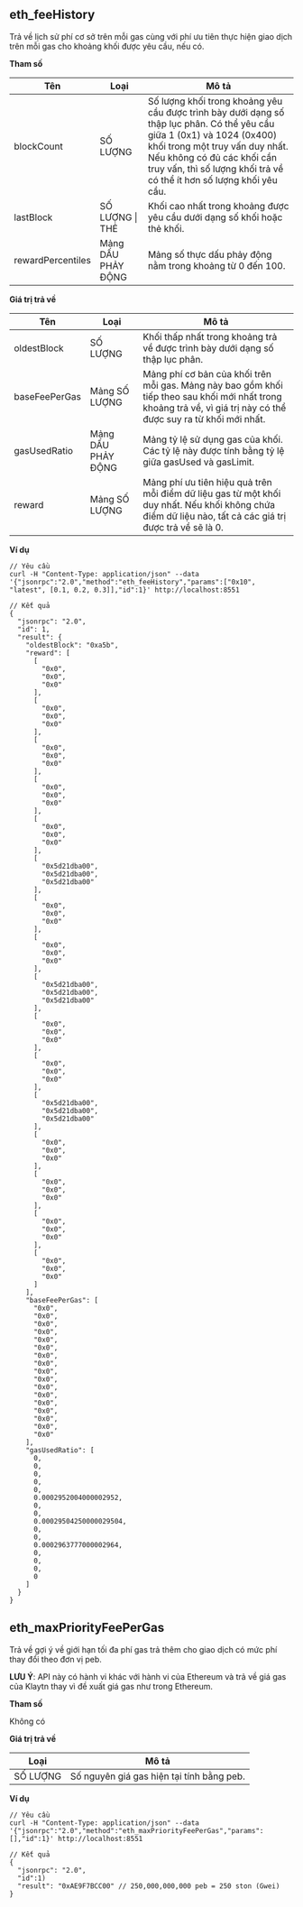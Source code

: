 ## eth_feeHistory<a id="eth_feehistory"></a>

Trả về lịch sử phí cơ sở trên mỗi gas cùng với phí ưu tiên thực hiện giao dịch trên mỗi gas cho khoảng khối được yêu cầu, nếu có.

**Tham số**

| Tên               | Loại               | Mô tả                                                                                                                                                                                                                                                            |
| ----------------- | ------------------- | ---------------------------------------------------------------------------------------------------------------------------------------------------------------------------------------------------------------------------------------------------------------- |
| blockCount        | SỐ LƯỢNG            | Số lượng khối trong khoảng yêu cầu được trình bày dưới dạng số thập lục phân. Có thể yêu cầu giữa 1 (0x1) và 1024 (0x400) khối trong một truy vấn duy nhất. Nếu không có đủ các khối cần truy vấn, thì số lượng khối trả về có thể ít hơn số lượng khối yêu cầu. |
| lastBlock         | SỐ LƯỢNG &#124; THẺ | Khối cao nhất trong khoảng được yêu cầu dưới dạng số khối hoặc thẻ khối.                                                                                                                                                                                         |
| rewardPercentiles | Mảng DẤU PHẢY ĐỘNG  | Mảng số thực dấu phảy động nằm trong khoảng từ 0 đến 100.                                                                                                                                                                                                        |


**Giá trị trả về**

| Tên           | Loại               | Mô tả                                                                                                                                                             |
| ------------- | ------------------ | ----------------------------------------------------------------------------------------------------------------------------------------------------------------- |
| oldestBlock   | SỐ LƯỢNG           | Khối thấp nhất trong khoảng trả về được trình bày dưới dạng số thập lục phân.                                                                                     |
| baseFeePerGas | Mảng SỐ LƯỢNG      | Mảng phí cơ bản của khối trên mỗi gas. Mảng này bao gồm khối tiếp theo sau khối mới nhất trong khoảng trả về, vì giá trị này có thể được suy ra từ khối mới nhất. |
| gasUsedRatio  | Mảng DẤU PHẢY ĐỘNG | Mảng tỷ lệ sử dụng gas của khối. Các tỷ lệ này được tính bằng tỷ lệ giữa gasUsed và gasLimit.                                                                     |
| reward        | Mảng SỐ LƯỢNG      | Mảng phí ưu tiên hiệu quả trên mỗi điểm dữ liệu gas từ một khối duy nhất. Nếu khối không chứa điểm dữ liệu nào, tất cả các giá trị được trả về sẽ là 0.           |


**Ví dụ**

```shell
// Yêu cầu
curl -H "Content-Type: application/json" --data '{"jsonrpc":"2.0","method":"eth_feeHistory","params":["0x10", "latest", [0.1, 0.2, 0.3]],"id":1}' http://localhost:8551

// Kết quả
{
  "jsonrpc": "2.0",
  "id": 1,
  "result": {
    "oldestBlock": "0xa5b",
    "reward": [
      [
        "0x0",
        "0x0",
        "0x0"
      ],
      [
        "0x0",
        "0x0",
        "0x0"
      ],
      [
        "0x0",
        "0x0",
        "0x0"
      ],
      [
        "0x0",
        "0x0",
        "0x0"
      ],
      [
        "0x0",
        "0x0",
        "0x0"
      ],
      [
        "0x5d21dba00",
        "0x5d21dba00",
        "0x5d21dba00"
      ],
      [
        "0x0",
        "0x0",
        "0x0"
      ],
      [
        "0x0",
        "0x0",
        "0x0"
      ],
      [
        "0x5d21dba00",
        "0x5d21dba00",
        "0x5d21dba00"
      ],
      [
        "0x0",
        "0x0",
        "0x0"
      ],
      [
        "0x0",
        "0x0",
        "0x0"
      ],
      [
        "0x5d21dba00",
        "0x5d21dba00",
        "0x5d21dba00"
      ],
      [
        "0x0",
        "0x0",
        "0x0"
      ],
      [
        "0x0",
        "0x0",
        "0x0"
      ],
      [
        "0x0",
        "0x0",
        "0x0"
      ],
      [
        "0x0",
        "0x0",
        "0x0"
      ]
    ],
    "baseFeePerGas": [
      "0x0",
      "0x0",
      "0x0",
      "0x0",
      "0x0",
      "0x0",
      "0x0",
      "0x0",
      "0x0",
      "0x0",
      "0x0",
      "0x0",
      "0x0",
      "0x0",
      "0x0",
      "0x0",
      "0x0"
    ],
    "gasUsedRatio": [
      0,
      0,
      0,
      0,
      0,
      0.0002952004000002952,
      0,
      0,
      0.00029504250000029504,
      0,
      0,
      0.0002963777000002964,
      0,
      0,
      0,
      0
    ]
  }
}
```


## eth_maxPriorityFeePerGas <a id="eth_maxpriorityfeepergas"></a>

Trả về gợi ý về giới hạn tối đa phí gas trả thêm cho giao dịch có mức phí thay đổi theo đơn vị peb.

**LƯU Ý**: API này có hành vi khác với hành vi của Ethereum và trả về giá gas của Klaytn thay vì đề xuất giá gas như trong Ethereum.

**Tham số**

Không có

**Giá trị trả về**

| Loại     | Mô tả                                     |
| -------- | ----------------------------------------- |
| SỐ LƯỢNG | Số nguyên giá gas hiện tại tính bằng peb. |

**Ví dụ**

```shell
// Yêu cầu
curl -H "Content-Type: application/json" --data '{"jsonrpc":"2.0","method":"eth_maxPriorityFeePerGas","params":[],"id":1}' http://localhost:8551

// Kết quả
{
  "jsonrpc": "2.0",
  "id":1)
  "result": "0xAE9F7BCC00" // 250,000,000,000 peb = 250 ston (Gwei)
}
```

